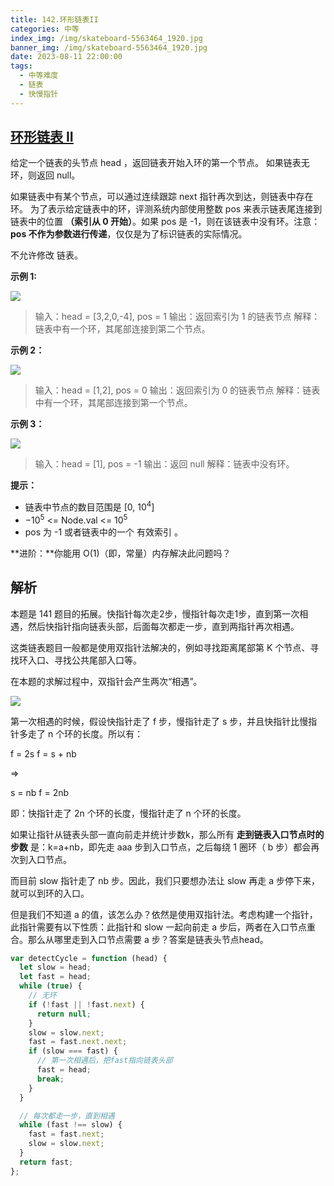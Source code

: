 ```yaml
---
title: 142.环形链表II
categories: 中等
index_img: /img/skateboard-5563464_1920.jpg
banner_img: /img/skateboard-5563464_1920.jpg
date: 2023-08-11 22:00:00
tags:
  - 中等难度
  - 链表
  - 快慢指针
---
```


## [环形链表 II](https://leetcode.cn/problems/linked-list-cycle-ii/)

给定一个链表的头节点 head ，返回链表开始入环的第一个节点。 如果链表无环，则返回 null。

如果链表中有某个节点，可以通过连续跟踪 next 指针再次到达，则链表中存在环。 为了表示给定链表中的环，评测系统内部使用整数 pos 来表示链表尾连接到链表中的位置 **（索引从 0 开始）**。如果 pos 是 -1，则在该链表中没有环。注意：**pos 不作为参数进行传递**，仅仅是为了标识链表的实际情况。

不允许修改 链表。

<!-- more -->

**示例 1:**

<img src="/img/141/circularlinkedlist.png" />

> 输入：head = [3,2,0,-4], pos = 1
> 输出：返回索引为 1 的链表节点
> 解释：链表中有一个环，其尾部连接到第二个节点。

**示例 2：**

<img src="/img/141/circularlinkedlist_test2.png" />

> 输入：head = [1,2], pos = 0
> 输出：返回索引为 0 的链表节点
> 解释：链表中有一个环，其尾部连接到第一个节点。

**示例 3：**

<img src="/img/141/circularlinkedlist_test3.png" />

> 输入：head = [1], pos = -1
> 输出：返回 null
> 解释：链表中没有环。

**提示：**

- 链表中节点的数目范围是 [0, $10^4$]
- $-10^5$ <= Node.val <= $10^5$
- pos 为 -1 或者链表中的一个 有效索引 。

**进阶：**你能用 O(1)（即，常量）内存解决此问题吗？

## 解析

本题是 141 题目的拓展。快指针每次走2步，慢指针每次走1步，直到第一次相遇，然后快指针指向链表头部，后面每次都走一步，直到两指针再次相遇。

这类链表题目一般都是使用双指针法解决的，例如寻找距离尾部第 K 个节点、寻找环入口、寻找公共尾部入口等。

在本题的求解过程中，双指针会产生两次“相遇”。

<img src="/img/141/circularlinkedlist_test4.png" />

第一次相遇的时候，假设快指针走了 f 步，慢指针走了 s 步，并且快指针比慢指针多走了 n 个环的长度。所以有：

f = 2s
f = s + nb

=>

s = nb
f = 2nb

即：快指针走了 2n 个环的长度，慢指针走了 n 个环的长度。

如果让指针从链表头部一直向前走并统计步数k，那么所有 **走到链表入口节点时的步数** 是：k=a+nb，即先走 aaa 步到入口节点，之后每绕 1 圈环（ b 步）都会再次到入口节点。

而目前 slow 指针走了 nb 步。因此，我们只要想办法让 slow 再走 a 步停下来，就可以到环的入口。

但是我们不知道 a 的值，该怎么办？依然是使用双指针法。考虑构建一个指针，此指针需要有以下性质：此指针和 slow 一起向前走 a 步后，两者在入口节点重合。那么从哪里走到入口节点需要 a 步？答案是链表头节点head。


```javascript
var detectCycle = function (head) {
  let slow = head;
  let fast = head;
  while (true) {
    // 无环
    if (!fast || !fast.next) {
      return null;
    }
    slow = slow.next;
    fast = fast.next.next;
    if (slow === fast) {
      // 第一次相遇后，把fast指向链表头部
      fast = head;
      break;
    }
  }

  // 每次都走一步，直到相遇
  while (fast !== slow) {
    fast = fast.next;
    slow = slow.next;
  }
  return fast;
};
```
